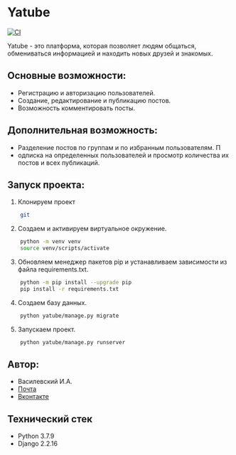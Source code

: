 # Yatube

[![CI](https://github.com/IlyaVasilevsky47/hw05_final/actions/workflows/python-app.yml/badge.svg?branch=master)](https://github.com/IlyaVasilevsky47/hw05_final/actions/workflows/python-app.yml)

Yatube - это платформа, которая позволяет людям общаться, обмениваться информацией и находить новых друзей и знакомых.

## Основные возможности:
- Регистрацию и авторизацию пользователей. 
- Создание, редактирование и публикацию постов. 
- Возможность комментировать посты. 

## Дополнительная возможность:
- Разделение постов по группам и по избранным пользователям. П
- одписка на определенных пользователей и просмотр количества их постов и всех публикаций. 

## Запуск проекта:
1. Клонируем проект
```bash
    git
```

2. Создаем и активируем виртуальное окружение. 
```bash
    python -m venv venv
    source venv/scripts/activate
```

3. Обновляем менеджер пакетов pip и устанавливаем зависимости из файла requirements.txt.
```bash
    python -m pip install --upgrade pip
    pip install -r requirements.txt
```

4. Создаем базу данных. 
```bash
    python yatube/manage.py migrate 
```

5. Запускаем проект.
```bash
    python yatube/manage.py runserver 
```

## Автор:
- Василевский И.А.
- [Почта](vasilevskijila047@gmail.com)
- [Вконтакте](https://vk.com/ilya.vasilevskiy47)

## Технический стек
- Python 3.7.9
- Django 2.2.16



 
 
